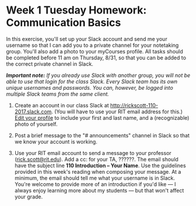 # Week 1 Tuesday Homework: Communication Basics

In this exercise, you'll set up your Slack account and send me your username so that I can add you to a private channel for your notetaking group. You'll also add a photo to your myCourses profile. All tasks should be completed before 11 am on Thursday, 8/31, so that you can be added to the correct private channel in Slack. 

***Important note:*** *If you already use Slack with another group, you will not be able to use that login for the class Slack. Every Slack team has its own unique usernames and passwords. You can, however, be logged into multiple Slack teams from the same client.*

1. Create an account in our class Slack at http://rickscott-110-2017.slack.com. (You will have to use your RIT email address for this.) [Edit your profile](https://get.slack.help/hc/en-us/articles/204092246-Edit-your-profile) to include your first and last name, and a (recognizable) photo of yourself. 

2. Post a brief message to the "# announcements" channel in Slack so that we know your account is working. 

3. Use your RIT email account to send a message to your professor (rick.scott@rit.edu). Add a cc: for your TA, ??????. The email should have the subject line **110 Introduction – Your Name**. Use the guidelines provided in this week's reading when composing your message. At a minimum, the email should tell me what your username is in Slack. You're welcome to provide more of an introduction if you'd like — I always enjoy learning more about my students — but that won't affect your grade. 

